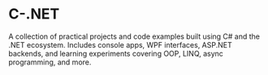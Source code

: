 # C-.NET
A collection of practical projects and code examples built using C# and the .NET ecosystem. Includes console apps, WPF interfaces, ASP.NET backends, and learning experiments covering OOP, LINQ, async programming, and more.
